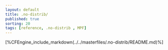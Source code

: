 ```yaml
---
layout: default
title: .no-distrib/
published: true
sorting: 20
tags: [reference, .no-distrib , MPF]
---
```


[%CFEngine_include_markdown(../../masterfiles/.no-distrib/README.md)%]
